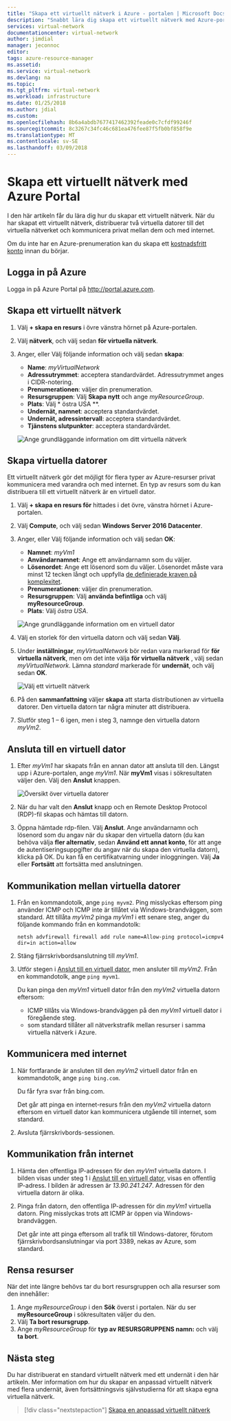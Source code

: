 ```yaml
---
title: "Skapa ett virtuellt nätverk i Azure - portalen | Microsoft Docs"
description: "Snabbt lära dig skapa ett virtuellt nätverk med Azure-portalen. Ett virtuellt nätverk gör det möjligt för flera olika typer av Azure-resurser till privat kommunicera med varandra."
services: virtual-network
documentationcenter: virtual-network
author: jimdial
manager: jeconnoc
editor: 
tags: azure-resource-manager
ms.assetid: 
ms.service: virtual-network
ms.devlang: na
ms.topic: 
ms.tgt_pltfrm: virtual-network
ms.workload: infrastructure
ms.date: 01/25/2018
ms.author: jdial
ms.custom: 
ms.openlocfilehash: 8b6a4abdb7677417462392feade0c7cfdf99246f
ms.sourcegitcommit: 8c3267c34fc46c681ea476fee87f5fb0bf858f9e
ms.translationtype: MT
ms.contentlocale: sv-SE
ms.lasthandoff: 03/09/2018
---
```

# <a name="create-a-virtual-network-using-the-azure-portal"></a>Skapa ett virtuellt nätverk med Azure Portal

I den här artikeln får du lära dig hur du skapar ett virtuellt nätverk. När du har skapat ett virtuellt nätverk, distribuerar två virtuella datorer till det virtuella nätverket och kommunicera privat mellan dem och med internet.

Om du inte har en Azure-prenumeration kan du skapa ett [kostnadsfritt konto](https://azure.microsoft.com/free/?WT.mc_id=A261C142F) innan du börjar.

## <a name="log-in-to-azure"></a>Logga in på Azure 

Logga in på Azure Portal på http://portal.azure.com.

## <a name="create-a-virtual-network"></a>Skapa ett virtuellt nätverk

1. Välj **+ skapa en resurs** i övre vänstra hörnet på Azure-portalen.
2. Välj **nätverk**, och välj sedan **för virtuella nätverk**.
3. Anger, eller Välj följande information och välj sedan **skapa**:
    - **Name**: *myVirtualNetwork*
    - **Adressutrymmet**: acceptera standardvärdet. Adressutrymmet anges i CIDR-notering.
    - **Prenumerationen**: väljer din prenumeration.
    - **Resursgruppen**: Välj **Skapa nytt** och ange *myResourceGroup*.
    - **Plats**: Välj * östra USA **.
    - **Undernät, namnet**: acceptera standardvärdet.
    - **Undernät, adressintervall**: acceptera standardvärdet.
    - **Tjänstens slutpunkter**: acceptera standardvärdet.

    ![Ange grundläggande information om ditt virtuella nätverk](./media/quick-create-portal/virtual-network.png)

## <a name="create-virtual-machines"></a>Skapa virtuella datorer

Ett virtuellt nätverk gör det möjligt för flera typer av Azure-resurser privat kommunicera med varandra och med internet. En typ av resurs som du kan distribuera till ett virtuellt nätverk är en virtuell dator.

1. Välj **+ skapa en resurs för** hittades i det övre, vänstra hörnet i Azure-portalen.
2. Välj **Compute**, och välj sedan **Windows Server 2016 Datacenter**.
3. Anger, eller Välj följande information och välj sedan **OK**:
    - **Namnet**: *myVm1*
    - **Användarnamnet**: Ange ett användarnamn som du väljer.
    - **Lösenordet**: Ange ett lösenord som du väljer. Lösenordet måste vara minst 12 tecken långt och uppfylla [de definierade kraven på komplexitet](../virtual-machines/windows/faq.md?toc=%2fazure%2fvirtual-network%2ftoc.json#what-are-the-password-requirements-when-creating-a-vm).
    - **Prenumerationen**: väljer din prenumeration.
    - **Resursgruppen**: Välj **använda befintliga** och välj **myResourceGroup**.
    - **Plats**: Välj *östra USA*.

    ![Ange grundläggande information om en virtuell dator](./media/quick-create-portal/virtual-machine-basics.png)
4. Välj en storlek för den virtuella datorn och välj sedan **Välj**.
5. Under **inställningar**, *myVirtualNetwork* bör redan vara markerad för **för virtuella nätverk**, men om det inte välja **för virtuella nätverk** , välj sedan *myVirtualNetwork*. Lämna *standard* markerade för **undernät**, och välj sedan **OK**.

    ![Välj ett virtuellt nätverk](./media/quick-create-portal/virtual-machine-network-settings.png)
6. På den **sammanfattning** väljer **skapa** att starta distributionen av virtuella datorer. Den virtuella datorn tar några minuter att distribuera. 
7. Slutför steg 1 – 6 igen, men i steg 3, namnge den virtuella datorn *myVm2*.

## <a name="connect-to-a-virtual-machine"></a>Ansluta till en virtuell dator

1. Efter *myVm1* har skapats från en annan dator att ansluta till den. Längst upp i Azure-portalen, ange *myVm1*. När **myVm1** visas i sökresultaten väljer den. Välj den **Anslut** knappen.

    ![Översikt över virtuella datorer](./media/quick-create-portal/virtual-machine-overview.png)

2. När du har valt den **Anslut** knapp och en Remote Desktop Protocol (RDP)-fil skapas och hämtas till datorn.  
3. Öppna hämtade rdp-filen. Välj **Anslut**. Ange användarnamn och lösenord som du angav när du skapar den virtuella datorn (du kan behöva välja **fler alternativ**, sedan **Använd ett annat konto**, för att ange de autentiseringsuppgifter du angav när du skapa den virtuella datorn), klicka på OK. Du kan få en certifikatvarning under inloggningen. Välj **Ja** eller **Fortsätt** att fortsätta med anslutningen.

## <a name="communicate-between-vms"></a>Kommunikation mellan virtuella datorer

1. Från en kommandotolk, ange `ping myvm2`. Ping misslyckas eftersom ping använder ICMP och ICMP inte är tillåtet via Windows-brandväggen, som standard. Att tillåta *myVm2* pinga *myVm1* i ett senare steg, anger du följande kommando från en kommandotolk:

    ```
    netsh advfirewall firewall add rule name=Allow-ping protocol=icmpv4 dir=in action=allow
    ```

2. Stäng fjärrskrivbordsanslutning till *myVm1*. 

3. Utför stegen i [Anslut till en virtuell dator](#connect-to-a-virtual-machine), men ansluter till *myVm2*. Från en kommandotolk, ange `ping myvm1`.

    Du kan pinga den *myVm1* virtuell dator från den *myVm2* virtuella datorn eftersom:

    - ICMP tillåts via Windows-brandväggen på den *myVm1* virtuell dator i föregående steg.
    - som standard tillåter all nätverkstrafik mellan resurser i samma virtuella nätverk i Azure.

## <a name="communicate-to-the-internet"></a>Kommunicera med internet

1. När fortfarande är ansluten till den *myVm2* virtuell dator från en kommandotolk, ange `ping bing.com`.

    Du får fyra svar från bing.com. 

    Det går att pinga en internet-resurs från den *myVm2* virtuella datorn eftersom en virtuell dator kan kommunicera utgående till internet, som standard.

2. Avsluta fjärrskrivbords-sessionen.

## <a name="communicate-from-the-internet"></a>Kommunikation från internet

1. Hämta den offentliga IP-adressen för den *myVm1* virtuella datorn. I bilden visas under steg 1 i [Anslut till en virtuell dator](#connect-to-a-virtual-machine), visas en offentlig IP-adress. I bilden är adressen är *13.90.241.247*. Adressen för den virtuella datorn är olika. 

2. Pinga från datorn, den offentliga IP-adressen för din *myVm1* virtuella datorn. Ping misslyckas trots att ICMP är öppen via Windows-brandväggen.

    Det går inte att pinga eftersom all trafik till Windows-datorer, förutom fjärrskrivbordsanslutningar via port 3389, nekas av Azure, som standard. 

## <a name="clean-up-resources"></a>Rensa resurser

När det inte längre behövs tar du bort resursgruppen och alla resurser som den innehåller:

1. Ange *myResourceGroup* i den **Sök** överst i portalen. När du ser **myResourceGroup** i sökresultaten väljer du den.
2. Välj **Ta bort resursgrupp**.
3. Ange *myResourceGroup* för **typ av RESURSGRUPPENS namn:** och välj **ta bort**.

## <a name="next-steps"></a>Nästa steg

Du har distribuerat en standard virtuellt nätverk med ett undernät i den här artikeln. Mer information om hur du skapar en anpassad virtuellt nätverk med flera undernät, även fortsättningsvis självstudierna för att skapa egna virtuella nätverk.

> [!div class="nextstepaction"]
> [Skapa en anpassad virtuellt nätverk](virtual-networks-create-vnet-arm-pportal.md)
